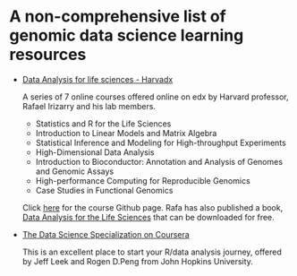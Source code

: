 # A non-comprehensive list of genomic data science learning resources

- [Data Analysis for life sciences - Harvadx](http://genomicsclass.github.io/book/pages/classes.html)
  
  A series of 7 online courses offered online on edx by Harvard professor, Rafael Irizarry and his lab members.
    + Statistics and R for the Life Sciences
    + Introduction to Linear Models and Matrix Algebra
    + Statistical Inference and Modeling for High-throughput Experiments
    + High-Dimensional Data Analysis
    + Introduction to Bioconductor: Annotation and Analysis of Genomes and Genomic Assays
    + High-performance Computing for Reproducible Genomics
    + Case Studies in Functional Genomics
    
  Click [here](http://genomicsclass.github.io/book) for the course Github page. Rafa has 
  also published a book, [Data Analysis for the Life Sciences](https://leanpub.com/dataanalysisforthelifesciences/) 
  that can be downloaded for free.
  
- [The Data Science Specialization on Coursera](https://www.coursera.org/specializations/jhudatascience) 
  
  This is an excellent place to start your R/data analysis journey, offered by Jeff Leek and 
  Rogen D.Peng from John Hopkins University.
  

